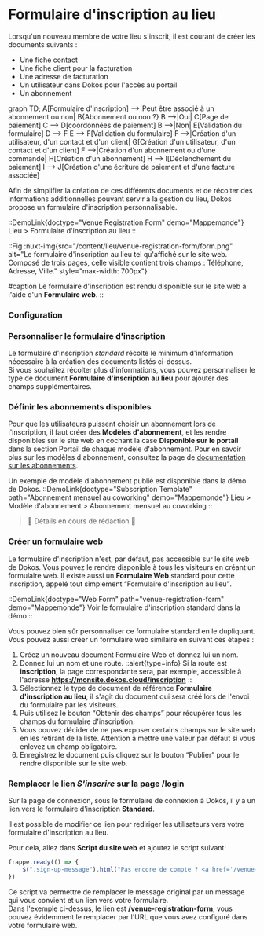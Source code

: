 # Formulaire d'inscription au lieu

Lorsqu'un nouveau membre de votre lieu s'inscrit, il est courant de créer les documents suivants :
- Une fiche contact
- Une fiche client pour la facturation
- Une adresse de facturation
- Un utilisateur dans Dokos pour l'accès au portail
- Un abonnement

<mermaid>
graph TD;
  A[Formulaire d'inscription] -->|Peut être associé à un abonnement ou non| B{Abonnement ou non ?}
  B -->|Oui| C[Page de paiement]
  C --> D[coordonnées de paiement]
  B -->|Non| E[Validation du formulaire]
  D --> F
  E --> F[Validation du formulaire]
  F -->|Création d'un utilisateur, d'un contact et d'un client| G[Création d'un utilisateur, d'un contact et d'un client]
  F -->|Création d'un abonnement ou d'une commande| H[Création d'un abonnement]
  H --> I[Déclenchement du paiement]
  I --> J[Création d'une écriture de paiement et d'une facture associée]
</mermaid>

Afin de simplifier la création de ces différents documents et de récolter des informations additionnelles pouvant servir à la gestion du lieu, Dokos propose un formulaire d'inscription personnalisable.

::DemoLink{doctype="Venue Registration Form" demo="Mappemonde"}
Lieu > Formulaire d'inscription au lieu
::

::Fig
:nuxt-img{src="/content/lieu/venue-registration-form/form.png" alt="Le formulaire d'inscription au lieu tel qu'affiché sur le site web. Composé de trois pages, celle visible contient trois champs : Téléphone, Adresse, Ville." style="max-width: 700px"}

#caption
Le formulaire d'inscription est rendu disponible sur le site web à l'aide d'un **Formulaire web**.
::

### Configuration

### Personnaliser le formulaire d'inscription

Le formulaire d'inscription *standard* récolte le minimum d'information nécessaire à la création des documents listés ci-dessus.  
Si vous souhaitez récolter plus d'informations, vous pouvez personnaliser le type de document **Formulaire d'inscription au lieu** pour ajouter des champs supplémentaires.  

### Définir les abonnements disponibles

Pour que les utilisateurs puissent choisir un abonnement lors de l'inscription, il faut créer des **Modèles d'abonnement**, et les rendre disponibles sur le site web en cochant la case **Disponible sur le portail** dans la section Portail de chaque modèle d'abonnement. Pour en savoir plus sur les modèles d'abonnement, consultez la page de [documentation sur les abonnements](/dokos/ventes/abonnements).

Un exemple de modèle d'abonnement publié est disponible dans la démo de Dokos.
::DemoLink{doctype="Subscription Template" path="Abonnement mensuel au coworking" demo="Mappemonde"}
Lieu > Modèle d'abonnement > Abonnement mensuel au coworking
::

> :construction: Détails en cours de rédaction :construction:

### Créer un formulaire web

Le formulaire d'inscription n'est, par défaut, pas accessible sur le site web de Dokos.
Vous pouvez le rendre disponible à tous les visiteurs en créant un formulaire web.
Il existe aussi un **Formulaire Web** standard pour cette inscription, appelé tout simplement <q>Formulaire d'inscription au lieu</q>.

::DemoLink{doctype="Web Form" path="venue-registration-form" demo="Mappemonde"}
Voir le formulaire d'inscription standard dans la démo
::

Vous pouvez bien sûr personnaliser ce formulaire standard en le dupliquant.
Vous pouvez aussi créer un formulaire web similaire en suivant ces étapes :

1. Créez un nouveau document Formulaire Web et donnez lui un nom.
1. Donnez lui un nom et une route.
::alert{type=info}
Si la route est **inscription**, la page correspondante sera, par exemple, accessible à l'adresse **https://monsite.dokos.cloud/inscription**
::
1. Sélectionnez le type de document de référence **Formulaire d'inscription au lieu**, il s'agit du document qui sera créé lors de l'envoi du formulaire par les visiteurs.
1. Puis utilisez le bouton <q>Obtenir des champs</q> pour récupérer tous les champs du formulaire d'inscription.
1. Vous pouvez décider de ne pas exposer certains champs sur le site web en les retirant de la liste. Attention à mettre une valeur par défaut si vous enlevez un champ obligatoire.
1. Enregistrez le document puis cliquez sur le bouton <q>Publier</q> pour le rendre disponible sur le site web.


### Remplacer le lien _S'inscrire_ sur la page /login

Sur la page de connexion, sous le formulaire de connexion à Dokos, il y a un lien vers le formulaire d'inscription **Standard**.

Il est possible de modifier ce lien pour rediriger les utilisateurs vers votre formulaire d'inscription au lieu.

Pour cela, allez dans **Script du site web** et ajoutez le script suivant:

```js
frappe.ready(() => {
    $(".sign-up-message").html("Pas encore de compte ? <a href='/venue-registration-form'>S'inscrire</a>")
})
```

Ce script va permettre de remplacer le message original par un message qui vous convient et un lien vers votre formulaire.  
Dans l'exemple ci-dessus, le lien est __/venue-registration-form__, vous pouvez évidemment le remplacer par l'URL que vous avez configuré dans votre formulaire web.